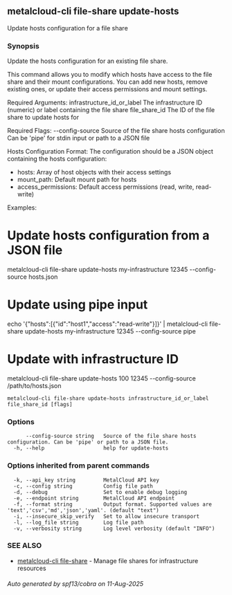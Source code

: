 ## metalcloud-cli file-share update-hosts

Update hosts configuration for a file share

### Synopsis

Update the hosts configuration for an existing file share.

This command allows you to modify which hosts have access to the file share
and their mount configurations. You can add new hosts, remove existing ones,
or update their access permissions and mount settings.

Required Arguments:
  infrastructure_id_or_label    The infrastructure ID (numeric) or label containing the file share
  file_share_id                 The ID of the file share to update hosts for

Required Flags:
  --config-source               Source of the file share hosts configuration
                               Can be 'pipe' for stdin input or path to a JSON file

Hosts Configuration Format:
The configuration should be a JSON object containing the hosts configuration:
- hosts: Array of host objects with their access settings
- mount_path: Default mount path for hosts
- access_permissions: Default access permissions (read, write, read-write)

Examples:
  # Update hosts configuration from a JSON file
  metalcloud-cli file-share update-hosts my-infrastructure 12345 --config-source hosts.json

  # Update using pipe input
  echo '{"hosts":[{"id":"host1","access":"read-write"}]}' | metalcloud-cli file-share update-hosts my-infrastructure 12345 --config-source pipe

  # Update with infrastructure ID
  metalcloud-cli file-share update-hosts 100 12345 --config-source /path/to/hosts.json

```
metalcloud-cli file-share update-hosts infrastructure_id_or_label file_share_id [flags]
```

### Options

```
      --config-source string   Source of the file share hosts configuration. Can be 'pipe' or path to a JSON file.
  -h, --help                   help for update-hosts
```

### Options inherited from parent commands

```
  -k, --api_key string         MetalCloud API key
  -c, --config string          Config file path
  -d, --debug                  Set to enable debug logging
  -e, --endpoint string        MetalCloud API endpoint
  -f, --format string          Output format. Supported values are 'text','csv','md','json','yaml'. (default "text")
  -i, --insecure_skip_verify   Set to allow insecure transport
  -l, --log_file string        Log file path
  -v, --verbosity string       Log level verbosity (default "INFO")
```

### SEE ALSO

* [metalcloud-cli file-share](metalcloud-cli_file-share.md)	 - Manage file shares for infrastructure resources

###### Auto generated by spf13/cobra on 11-Aug-2025
